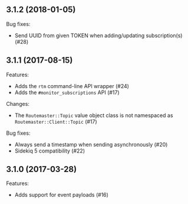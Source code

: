 ## 3.1.2 (2018-01-05)

Bug fixes:

- Send UUID from given TOKEN when adding/updating subscription(s) (#28)

## 3.1.1 (2017-08-15)

Features:

- Adds the `rtm` command-line API wrapper (#24)
- Adds the `#monitor_subscriptions` API (#17)

Changes:

- The `Routemaster::Topic` value object class is not namespaced as
  `Routemaster::Client::Topic` (#17)

Bug fixes:

- Always send a timestamp when sending asynchronously (#20)
- Sidekiq 5 compatibility (#22)

## 3.1.0 (2017-03-28)

Features:

- Adds support for event payloads (#16)
